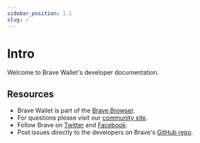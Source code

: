 ```yaml
---
sidebar_position: 1.1
slug: /
---
```


# Intro

Welcome to Brave Wallet's developer documentation.


## Resources

- Brave Wallet is part of the [Brave Browser](https://brave.com/download/).
- For questions please visit our [community site](https://community.brave.com/c/support-and-troubleshooting/wallet/131).
- Follow Brave on [Twitter](https://twitter.com/brave) and [Facebook](https://www.facebook.com/BraveSoftware).
- Post issues directly to the developers on Brave's [GitHub repo](https://github.com/brave/brave-browser/issues/new/choose).
